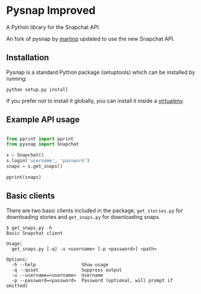 Pysnap Improved
===============

A Python library for the Snapchat API.

An fork of pysnap by [martinp](https://github.com/martinp/pysnap) updated to
use the new Snapchat API. 

Installation
------------

Pysnap is a standard Python package (setuptools) which can be installed by
running:

    python setup.py install

If you prefer not to install it globally, you can install it inside a
[virtualenv](http://www.virtualenv.org/).

Example API usage
-----------------

```python

from pprint import pprint
from pysnap import Snapchat

s = Snapchat()
s.login('username', 'password')
snaps = s.get_snaps()

pprint(snaps)
```

Basic clients
-------------

There are two basic clients included in the package, `get_stories.py` for
downloading stories and `get_snaps.py` for downloading snaps.

    $ get_snaps.py -h
    Basic Snapchat client

    Usage:
      get_snaps.py [-q] -u <username> [-p <password>] <path>

    Options:
      -h --help                 Show usage
      -q --quiet                Suppress output
      -u --username=<username>  Username
      -p --password=<password>  Password (optional, will prompt if omitted)
